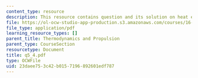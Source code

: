 ```yaml
---
content_type: resource
description: This resource contains question and its solution on heat engines.
file: https://ol-ocw-studio-app-production.s3.amazonaws.com/courses/16-01-unified-engineering-i-ii-iii-iv-fall-2005-spring-2006/23daee753c42b0157196892601edf787_q5_4.pdf
file_type: application/pdf
learning_resource_types: []
parent_title: Thermodynamics and Propulsion
parent_type: CourseSection
resourcetype: Document
title: q5_4.pdf
type: OCWFile
uid: 23daee75-3c42-b015-7196-892601edf787
---
```

